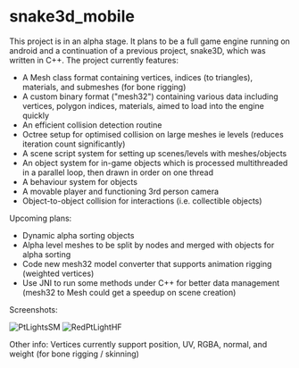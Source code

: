 # snake3d_mobile
This project is in an alpha stage.
It plans to be a full game engine running on android and a continuation of a previous project, snake3D, which was written in C++.
The project currently features:
* A Mesh class format containing vertices, indices (to triangles), materials, and submeshes (for bone rigging)
* A custom binary format ("mesh32") containing various data including vertices, polygon indices, materials, aimed to load into the engine quickly
* An efficient collision detection routine
* Octree setup for optimised collision on large meshes ie levels (reduces iteration count significantly)
* A scene script system for setting up scenes/levels with meshes/objects
* An object system for in-game objects which is processed multithreaded in a parallel loop, then drawn in order on one thread
* A behaviour system for objects
* A movable player and functioning 3rd person camera
* Object-to-object collision for interactions (i.e. collectible objects)

Upcoming plans:
* Dynamic alpha sorting objects
* Alpha level meshes to be split by nodes and merged with objects for alpha sorting
* Code new mesh32 model converter that supports animation rigging (weighted vertices)
* Use JNI to run some methods under C++ for better data management (mesh32 to Mesh could get a speedup on scene creation)

Screenshots:

![PtLightsSM](https://media.discordapp.net/attachments/356315343926329345/988827143087747143/20220621_182558.jpg)
![RedPtLightHF](https://media.discordapp.net/attachments/356315343926329345/988825171009871882/Screenshot_20220621-181717_Video_Player.jpg)

Other info: Vertices currently support position, UV, RGBA, normal, and weight (for bone rigging / skinning)